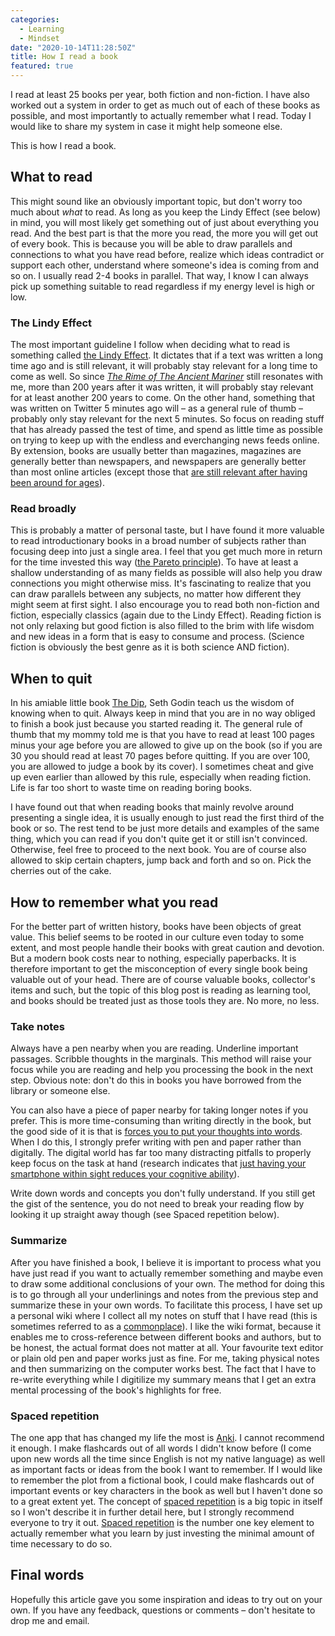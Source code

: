 ```yaml
---
categories:
  - Learning
  - Mindset
date: "2020-10-14T11:28:50Z"
title: How I read a book
featured: true
---
```


I read at least 25 books per year, both fiction and non-fiction. I have also worked out a system in order to get as much out of each of these books as possible, and most importantly to actually remember what I read. Today I would like to share my system in case it might help someone else.

This is how I read a book.

## What to read

This might sound like an obviously important topic, but don't worry too much about _what_ to read. As long as you keep the Lindy Effect (see below) in mind, you will most likely get something out of just about everything you read. And the best part is that the more you read, the more you will get out of every book. This is because you will be able to draw parallels and connections to what you have read before, realize which ideas contradict or support each other, understand where someone's idea is coming from and so on. I usually read 2-4 books in parallel. That way, I know I can always pick up something suitable to read regardless if my energy level is high or low.

### The Lindy Effect

The most important guideline I follow when deciding what to read is something called [the Lindy Effect](https://en.wikipedia.org/wiki/Lindy_effect). It dictates that if a text was written a long time ago and is still relevant, it will probably stay relevant for a long time to come as well. So since _[The Rime of The Ancient Mariner](https://en.wikipedia.org/wiki/The_Rime_of_the_Ancient_Mariner)_ still resonates with me, more than 200 years after it was written, it will probably stay relevant for at least another 200 years to come. On the other hand, something that was written on Twitter 5 minutes ago will – as a general rule of thumb – probably only stay relevant for the next 5 minutes. So focus on reading stuff that has already passed the test of time, and spend as little time as possible on trying to keep up with the endless and everchanging news feeds online. By extension, books are usually better than magazines, magazines are generally better than newspapers, and newspapers are generally better than most online articles (except those that [are still relevant after having been around for ages](https://www.joelonsoftware.com/2000/04/06/things-you-should-never-do-part-i/)).

### Read broadly

This is probably a matter of personal taste, but I have found it more valuable to read introductionary books in a broad number of subjects rather than focusing deep into just a single area. I feel that you get much more in return for the time invested this way ([the Pareto principle](https://en.wikipedia.org/wiki/Pareto_principle)). To have at least a shallow understanding of as many fields as possible will also help you draw connections you might otherwise miss. It's fascinating to realize that you can draw parallels between any subjects, no matter how different they might seem at first sight. I also encourage you to read both non-fiction and fiction, especially classics (again due to the Lindy Effect). Reading fiction is not only relaxing but good fiction is also filled to the brim with life wisdom and new ideas in a form that is easy to consume and process. (Science fiction is obviously the best genre as it is both science AND fiction).

## When to quit

In his amiable little book [The Dip](https://en.wikipedia.org/wiki/The_Dip), Seth Godin teach us the wisdom of knowing when to quit. Always keep in mind that you are in no way obliged to finish a book just because you started reading it. The general rule of thumb that my mommy told me is that you have to read at least 100 pages minus your age before you are allowed to give up on the book (so if you are 30 you should read at least 70 pages before quitting. If you are over 100, you are allowed to judge a book by its cover). I sometimes cheat and give up even earlier than allowed by this rule, especially when reading fiction. Life is far too short to waste time on reading boring books.

I have found out that when reading books that mainly revolve around presenting a single idea, it is usually enough to just read the first third of the book or so. The rest tend to be just more details and examples of the same thing, which you can read if you don't quite get it or still isn't convinced. Otherwise, feel free to proceed to the next book. You are of course also allowed to skip certain chapters, jump back and forth and so on. Pick the cherries out of the cake.

## How to remember what you read

For the better part of written history, books have been objects of great value. This belief seems to be rooted in our culture even today to some extent, and most people handle their books with great caution and devotion. But a modern book costs near to nothing, especially paperbacks. It is therefore important to get the misconception of every single book being valuable out of your head. There are of course valuable books, collector's items and such, but the topic of this blog post is reading as learning tool, and books should be treated just as those tools they are. No more, no less.

### Take notes

Always have a pen nearby when you are reading. Underline important passages. Scribble thoughts in the marginals. This method will raise your focus while you are reading and help you processing the book in the next step. Obvious note: don't do this in books you have borrowed from the library or someone else.

You can also have a piece of paper nearby for taking longer notes if you prefer. This is more time-consuming than writing directly in the book, but the good side of it is that is [forces you to put your thoughts into words](https://fs.blog/2012/04/feynman-technique/). When I do this, I strongly prefer writing with pen and paper rather than digitally. The digital world has far too many distracting pitfalls to properly keep focus on the task at hand (research indicates that [just having your smartphone within sight reduces your cognitive ability](https://hbr.org/2018/03/having-your-smartphone-nearby-takes-a-toll-on-your-thinking)).

Write down words and concepts you don't fully understand. If you still get the gist of the sentence, you do not need to break your reading flow by looking it up straight away though (see Spaced repetition below).

### Summarize

After you have finished a book, I believe it is important to process what you have just read if you want to actually remember something and maybe even to draw some additional conclusions of your own. The method for doing this is to go through all your underlinings and notes from the previous step and summarize these in your own words. To facilitate this process, I have set up a personal wiki where I collect all my notes on stuff that I have read (this is sometimes referred to as a [commonplace](https://en.wikipedia.org/wiki/Commonplace_book)). I like the wiki format, because it enables me to cross-reference between different books and authors, but to be honest, the actual format does not matter at all. Your favourite text editor or plain old pen and paper works just as fine. For me, taking physical notes and then summarizing on the computer works best. The fact that I have to re-write everything while I digitilize my summary means that I get an extra mental processing of the book's highlights for free.

### Spaced repetition

The one app that has changed my life the most is [Anki](https://apps.ankiweb.net/). I cannot recommend it enough. I make flashcards out of all words I didn't know before (I come upon new words all the time since English is not my native language) as well as important facts or ideas from the book I want to remember. If I would like to remember the plot from a fictional book, I could make flashcards out of important events or key characters in the book as well but I haven't done so to a great extent yet. The concept of [spaced repetition](https://en.wikipedia.org/wiki/Spaced_repetition) is a big topic in itself so I won't describe it in further detail here, but I strongly recommend everyone to try it out. [Spaced repetition](https://en.wikipedia.org/wiki/Spaced_repetition) is the number one key element to actually remember what you learn by just investing the minimal amount of time necessary to do so.

## Final words

Hopefully this article gave you some inspiration and ideas to try out on your own. If you have any feedback, questions or comments – don't hesitate to drop me and email.
